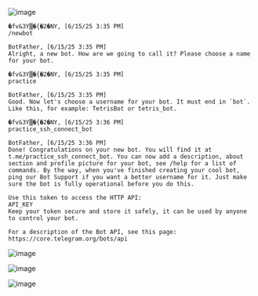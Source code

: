 ![image](https://github.com/user-attachments/assets/38b1a7a4-e72c-4e58-b00d-c9fcf133ff52)

```
�fv&3Y▒�{�2�NY, [6/15/25 3:35 PM]
/newbot

BotFather, [6/15/25 3:35 PM]
Alright, a new bot. How are we going to call it? Please choose a name for your bot.

�fv&3Y▒�{�2�NY, [6/15/25 3:35 PM]
practice

BotFather, [6/15/25 3:35 PM]
Good. Now let's choose a username for your bot. It must end in `bot`. Like this, for example: TetrisBot or tetris_bot.

�fv&3Y▒�{�2�NY, [6/15/25 3:36 PM]
practice_ssh_connect_bot

BotFather, [6/15/25 3:36 PM]
Done! Congratulations on your new bot. You will find it at t.me/practice_ssh_connect_bot. You can now add a description, about section and profile picture for your bot, see /help for a list of commands. By the way, when you've finished creating your cool bot, ping our Bot Support if you want a better username for it. Just make sure the bot is fully operational before you do this.

Use this token to access the HTTP API:
API_KEY
Keep your token secure and store it safely, it can be used by anyone to control your bot.

For a description of the Bot API, see this page: https://core.telegram.org/bots/api
```

![image](https://github.com/user-attachments/assets/a915cb3b-7006-4c2d-aaff-da9bbf7c43a8)

![image](https://github.com/user-attachments/assets/81b96d8c-9d71-4af4-8cb5-9795cbd7bba1)

![image](https://github.com/user-attachments/assets/80d525dc-b8b2-4a1e-8a7b-5d09392d0b11)

